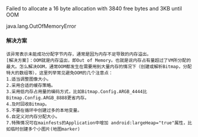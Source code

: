 Failed to allocate a 16 byte allocation with 3840 free bytes and 3KB until OOM



java.lang.OutOfMemoryError





#### 解决方案

```
该异常表示未能成功分配字节内存，通常是因为内存不足导致的内存溢出。
[解决方案]：OOM就是内存溢出，即Out of Memory。也就是说内存占有量超过了VM所分配的最大。怎么解决OOM，通常OOM都发生在需要用到大量内存的情况下（创建或解析Bitmap，分配特大的数组等），这里列举常见避免OOM的几个注意点：
1.适当调整图像大小。
2.采用合适的缓存策略。
3.采用低内存占用量的编码方式，比如Bitmap.Config.ARGB_4444比Bitmap.Config.ARGB_8888更省内存。
4.及时回收Bitmap。
5.不要在循环中创建过多的本地变量。
6.自定义对内存分配大小。
7.特殊情况可在mainfests的Application中增加 android:largeHeap="true"属性，比如临时创建多个小图片(地图marker)
```